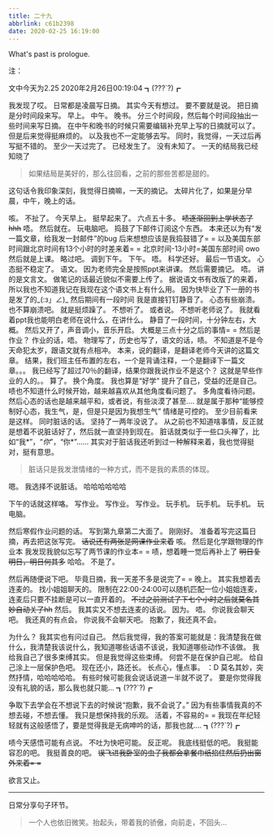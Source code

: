 ```yaml
---
title: 二十九
abbrlink: c61b2398
date: 2020-02-25 16:19:00
---
```

What's past is prologue.

<!--more-->注：
文中今天为2.25
2020年2月26日00:19:04
┓(???`?)┏

我发现了哎。
日常都是凌晨写日摘。
其实今天有想过。
要不要就是说。
把日摘是分时间段来写。
早上。
中午。
晚书。
分三个时间段，然后每个时间段抽出一些时间来写日摘。
在中午和晚书的时候只需要编辑补充早上写的日摘就可以了。
但是后来觉得挺麻烦的。
以及我也不一定能够去写。
同时，我觉得，一天过后再写挺不错的。
至少一天过完了。
已经发生了。
没有未知了。
一天的结局我已经知晓了

> 如果结局是美好的，那么往回看，之前的那些苦都是甜的。

这句话令我印象深刻，我觉得日摘嘛，一天的摘记。
太碎片化了，如果是分早晨，中午，晚上的话。

咳。
不扯了。
今天早上。
挺早起来了。
六点五十多。
~~啧逐渐回到上学状态了hhh~~
唔。
然后就在。
玩电脑吧。
捣鼓了下邮件订阅这个东西。
本来还以为有“发一篇文章，给我发一封邮件”的bug
后来想想应该是我捣鼓错了= =
以及美国东部时间跟北京时间有13个小时的时差来着= =
北京时间-13小时=美国东部时间
owo
然后就是上课。
略过吧。
调到下午。
下午。
唔。
科学还好。
最后一节语文。
心态挺不稳定了。
语文。
因为老师完全是按照ppt来讲课。
然后需要摘记。
唔。
讲的是文言文。
做笔记的话最近貌似不需要上传了。
据说语文书有改版了的来着，所以我也不知道我记在我现在这个语文书上有什么用。
因为快毕业了下一册的书是发了的_(:з」∠)_
然后期间有一段时间
我是直接钉钉静音了。
心态有些崩溃。
也不算崩溃吧。
就是挺烦躁了。
不想听了。
或者说。
不想听老师说了。
我就看着ppt我也能明白老师在说什么，在讲什么。
静音了一段时间，十分钟左右，大概。
然后又开了，声音调小，音乐开启。
大概是三点十分之后的事情= =
然后是作业？
作业的话，唔。
物理写了，历史也写了，语文的话，啧。
不知道是不是今天命犯太岁，跟语文就有点相冲。
本来，说的翻译，是翻译老师今天讲的这篇文章。
结果，我们班主任布置的左右，一个是背诵注释，一个是翻译下一篇文章。。。
我已经写了超过70％的翻译，结果你跟我说作业不是这个？
这就是早些作业的人的。。
算了。
换个角度。
我也算是“好学”
提升了自己，受益的还是自己。
啧也不知道什么时候开始，越来越喜欢从其他角度看问题了。
多角度看待问题。
然后心态的话也是越来越平和，或者说，有些淡漠了甚至....
就是属于那种“能够控制好心态，我生气，是，但是只是因为我想生气”
情绪是可控的。
至少目前看来是这样。
同时脏话的话。
坚持了一两年没说了。
从之前也不知道啥事情，反正就是想着不说脏话好了，然后就一直坚持到现在。
脏话就类似于一些口头禅了，比如“我*”，“*你*”，“你*”……
其实对于脏话我还听到过一种解释来着，我也觉得挺对，挺有意思。

> 脏话只是我发泄情绪的一种方式，而不是我的素质的体现。

嗯。
我选择不说脏话。
哈哈哈哈哈哈

下午的话就这样咯。
写作业。
写作业。
写作业。
玩手机。
玩手机。
玩手机。
玩电脑。

然后寒假作业问题的话。
写到第九章第二大面了。
刚刚好。
准备着写完这篇日摘，再去把这张写完。
~~话说还有两张是网课作业来着~~
咳。
然后是化学跟物理的作业本
我发现我貌似忘写了两节课的作业本= =
啧，想着睡一觉后再补上了
~~明日复明日，明日何其多~~
哈哈。
不是了。

然后再随便说下吧。
毕竟日摘，我一天差不多是说完了= =
晚上。
其实我想着去连麦的。
找小姐姐聊天的。
限制在22:00-24:00可以随机匹配一位小姐姐连麦，连麦后只要不挂断是可以一直开着的。
~~不过之前测试了下七个小时之后就莫名其妙自动关了hh~~
然后。
我其实又不想去连麦的话说。
因为。
唔。
你说我会聊天吧。
我还真的有点会。
你说我不会聊天吧。
抱歉了，我还真不会。

为什么？
我其实也有问过自己。
然后我觉得，我的答案可能就是：我清楚我在做什么，我清楚我该说什么，我知道哪些话语不该说，我知道哪些动作不该做。
我给我自己了很多束缚其实。
但是我觉得这些束缚。
何尝不是在保护自己呢。
给自己涂上一层保护色吧。
现在还小，路还长。
长点心，懂点事。
：D
莫名其妙，突然抒情，哈哈哈哈哈。
有些时候可能我会说话说道一半就不说了。
要是你觉得我没有礼貌的话，那么我也就只能...
┓(???`?)┏

争取下去学会在不想说下去的时候说“抱歉，我不会说了。”
因为有些事情我真的不想去碰，不想去懂。
我只是想保持我的乐观。
活着，不容易的= =
我现在年纪轻轻就有这般感悟了，要是觉得我是无病呻吟的话，那我也就....
┓(???`?)┏

啧今天感悟可能有点说。
不吐为快吧可能。
反正呢。
我底线挺低的吧。
我挺能容忍的吧。
我挺善良的吧。
~~误飞进我卧室的虫子我都会拿餐巾纸掐住然后扔出窗外来着= =~~

欲言又止。


----------
日常分享句子环节。

> 一个人也依旧微笑。抬起头，带着我的骄傲，向前走，不回头...